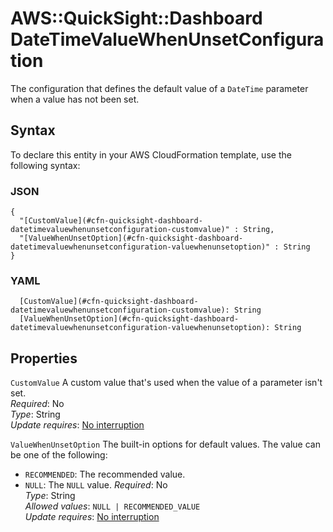 # AWS::QuickSight::Dashboard DateTimeValueWhenUnsetConfiguration<a name="aws-properties-quicksight-dashboard-datetimevaluewhenunsetconfiguration"></a>

The configuration that defines the default value of a `DateTime` parameter when a value has not been set\.

## Syntax<a name="aws-properties-quicksight-dashboard-datetimevaluewhenunsetconfiguration-syntax"></a>

To declare this entity in your AWS CloudFormation template, use the following syntax:

### JSON<a name="aws-properties-quicksight-dashboard-datetimevaluewhenunsetconfiguration-syntax.json"></a>

```
{
  "[CustomValue](#cfn-quicksight-dashboard-datetimevaluewhenunsetconfiguration-customvalue)" : String,
  "[ValueWhenUnsetOption](#cfn-quicksight-dashboard-datetimevaluewhenunsetconfiguration-valuewhenunsetoption)" : String
}
```

### YAML<a name="aws-properties-quicksight-dashboard-datetimevaluewhenunsetconfiguration-syntax.yaml"></a>

```
  [CustomValue](#cfn-quicksight-dashboard-datetimevaluewhenunsetconfiguration-customvalue): String
  [ValueWhenUnsetOption](#cfn-quicksight-dashboard-datetimevaluewhenunsetconfiguration-valuewhenunsetoption): String
```

## Properties<a name="aws-properties-quicksight-dashboard-datetimevaluewhenunsetconfiguration-properties"></a>

`CustomValue` <a name="cfn-quicksight-dashboard-datetimevaluewhenunsetconfiguration-customvalue"></a>
A custom value that's used when the value of a parameter isn't set\.  
_Required_: No  
_Type_: String  
_Update requires_: [No interruption](https://docs.aws.amazon.com/AWSCloudFormation/latest/UserGuide/using-cfn-updating-stacks-update-behaviors.html#update-no-interrupt)

`ValueWhenUnsetOption` <a name="cfn-quicksight-dashboard-datetimevaluewhenunsetconfiguration-valuewhenunsetoption"></a>
The built\-in options for default values\. The value can be one of the following:

- `RECOMMENDED`: The recommended value\.
- `NULL`: The `NULL` value\.
  _Required_: No  
  _Type_: String  
  _Allowed values_: `NULL | RECOMMENDED_VALUE`  
  _Update requires_: [No interruption](https://docs.aws.amazon.com/AWSCloudFormation/latest/UserGuide/using-cfn-updating-stacks-update-behaviors.html#update-no-interrupt)
